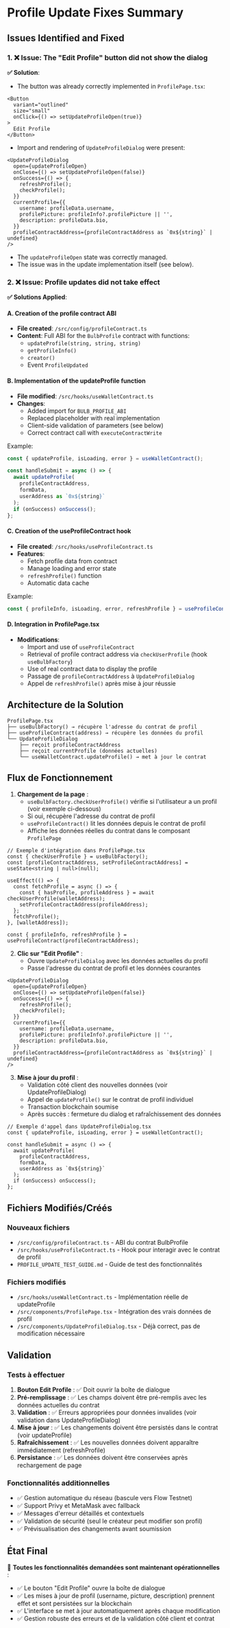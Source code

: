 # Profile Update Fixes Summary

## Issues Identified and Fixed

### 1. ❌ Issue: The "Edit Profile" button did not show the dialog

**✅ Solution**:

- The button was already correctly implemented in `ProfilePage.tsx`:

```tsx
<Button
  variant="outlined"
  size="small"
  onClick={() => setUpdateProfileOpen(true)}
>
  Edit Profile
</Button>
```

- Import and rendering of `UpdateProfileDialog` were present:

```tsx
<UpdateProfileDialog
  open={updateProfileOpen}
  onClose={() => setUpdateProfileOpen(false)}
  onSuccess={() => {
    refreshProfile();
    checkProfile();
  }}
  currentProfile={{
    username: profileData.username,
    profilePicture: profileInfo?.profilePicture || '',
    description: profileData.bio,
  }}
  profileContractAddress={profileContractAddress as `0x${string}` | undefined}
/>
```

- The `updateProfileOpen` state was correctly managed.
- The issue was in the update implementation itself (see below).

### 2. ❌ Issue: Profile updates did not take effect

**✅ Solutions Applied**:

#### A. Creation of the profile contract ABI

- **File created**: `/src/config/profileContract.ts`
- **Content**: Full ABI for the `BulbProfile` contract with functions:
  - `updateProfile(string, string, string)`
  - `getProfileInfo()`
  - `creator()`
  - Event `ProfileUpdated`

#### B. Implementation of the updateProfile function

- **File modified**: `/src/hooks/useWalletContract.ts`
- **Changes**:
  - Added import for `BULB_PROFILE_ABI`
  - Replaced placeholder with real implementation
  - Client-side validation of parameters (see below)
  - Correct contract call with `executeContractWrite`

Example:

```typescript
const { updateProfile, isLoading, error } = useWalletContract();

const handleSubmit = async () => {
  await updateProfile(
    profileContractAddress,
    formData,
    userAddress as `0x${string}`
  );
  if (onSuccess) onSuccess();
};
```

#### C. Creation of the useProfileContract hook

- **File created**: `/src/hooks/useProfileContract.ts`
- **Features**:
  - Fetch profile data from contract
  - Manage loading and error state
  - `refreshProfile()` function
  - Automatic data cache

Example:

```typescript
const { profileInfo, isLoading, error, refreshProfile } = useProfileContract(profileContractAddress);
```

#### D. Integration in ProfilePage.tsx

- **Modifications**:
  - Import and use of `useProfileContract`
  - Retrieval of profile contract address via `checkUserProfile` (hook `useBulbFactory`)
  - Use of real contract data to display the profile
  - Passage de `profileContractAddress` à `UpdateProfileDialog`
  - Appel de `refreshProfile()` après mise à jour réussie

## Architecture de la Solution

```text
ProfilePage.tsx
├── useBulbFactory() → récupère l'adresse du contrat de profil
├── useProfileContract(address) → récupère les données du profil
└── UpdateProfileDialog
    ├── reçoit profileContractAddress
    ├── reçoit currentProfile (données actuelles)
    └── useWalletContract.updateProfile() → met à jour le contrat
```

## Flux de Fonctionnement

1. **Chargement de la page** :
   - `useBulbFactory.checkUserProfile()` vérifie si l'utilisateur a un profil (voir exemple ci-dessous)
   - Si oui, récupère l'adresse du contrat de profil
   - `useProfileContract()` lit les données depuis le contrat de profil
   - Affiche les données réelles du contrat dans le composant `ProfilePage`

```tsx
// Exemple d'intégration dans ProfilePage.tsx
const { checkUserProfile } = useBulbFactory();
const [profileContractAddress, setProfileContractAddress] = useState<string | null>(null);

useEffect(() => {
  const fetchProfile = async () => {
    const { hasProfile, profileAddress } = await checkUserProfile(walletAddress);
    setProfileContractAddress(profileAddress);
  };
  fetchProfile();
}, [walletAddress]);

const { profileInfo, refreshProfile } = useProfileContract(profileContractAddress);
```

2. **Clic sur "Edit Profile"** :
   - Ouvre `UpdateProfileDialog` avec les données actuelles du profil
   - Passe l'adresse du contrat de profil et les données courantes

```tsx
<UpdateProfileDialog
  open={updateProfileOpen}
  onClose={() => setUpdateProfileOpen(false)}
  onSuccess={() => {
    refreshProfile();
    checkProfile();
  }}
  currentProfile={{
    username: profileData.username,
    profilePicture: profileInfo?.profilePicture || '',
    description: profileData.bio,
  }}
  profileContractAddress={profileContractAddress as `0x${string}` | undefined}
/>
```

3. **Mise à jour du profil** :
   - Validation côté client des nouvelles données (voir UpdateProfileDialog)
   - Appel de `updateProfile()` sur le contrat de profil individuel
   - Transaction blockchain soumise
   - Après succès : fermeture du dialog et rafraîchissement des données

```tsx
// Exemple d'appel dans UpdateProfileDialog.tsx
const { updateProfile, isLoading, error } = useWalletContract();

const handleSubmit = async () => {
  await updateProfile(
    profileContractAddress,
    formData,
    userAddress as `0x${string}`
  );
  if (onSuccess) onSuccess();
};
```

## Fichiers Modifiés/Créés

### Nouveaux fichiers

- `/src/config/profileContract.ts` - ABI du contrat BulbProfile
- `/src/hooks/useProfileContract.ts` - Hook pour interagir avec le contrat de profil
- `PROFILE_UPDATE_TEST_GUIDE.md` - Guide de test des fonctionnalités

### Fichiers modifiés

- `/src/hooks/useWalletContract.ts` - Implémentation réelle de updateProfile
- `/src/components/ProfilePage.tsx` - Intégration des vrais données de profil
- `/src/components/UpdateProfileDialog.tsx` - Déjà correct, pas de modification nécessaire

## Validation

### Tests à effectuer

1. **Bouton Edit Profile** : ✅ Doit ouvrir la boîte de dialogue
2. **Pré-remplissage** : ✅ Les champs doivent être pré-remplis avec les données actuelles du contrat
3. **Validation** : ✅ Erreurs appropriées pour données invalides (voir validation dans UpdateProfileDialog)
4. **Mise à jour** : ✅ Les changements doivent être persistés dans le contrat (voir updateProfile)
5. **Rafraîchissement** : ✅ Les nouvelles données doivent apparaître immédiatement (refreshProfile)
6. **Persistance** : ✅ Les données doivent être conservées après rechargement de page

### Fonctionnalités additionnelles

- ✅ Gestion automatique du réseau (bascule vers Flow Testnet)
- ✅ Support Privy et MetaMask avec fallback
- ✅ Messages d'erreur détaillés et contextuels
- ✅ Validation de sécurité (seul le créateur peut modifier son profil)
- ✅ Prévisualisation des changements avant soumission

## État Final

🎉 **Toutes les fonctionnalités demandées sont maintenant opérationnelles** :

- ✅ Le bouton "Edit Profile" ouvre la boîte de dialogue
- ✅ Les mises à jour de profil (username, picture, description) prennent effet et sont persistées sur la blockchain
- ✅ L'interface se met à jour automatiquement après chaque modification
- ✅ Gestion robuste des erreurs et de la validation côté client et contrat
